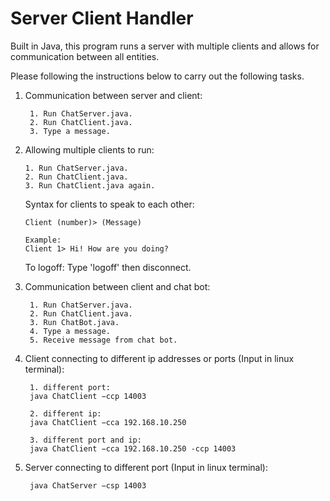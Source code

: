 # Server Client Handler
Built in Java, this program runs a server with multiple clients and allows for communication between all entities.

Please following the instructions below to carry out the following tasks.

1. Communication between server and client:

        1. Run ChatServer.java.
        2. Run ChatClient.java.
        3. Type a message.

2.  Allowing multiple clients to run:

        1. Run ChatServer.java.
        2. Run ChatClient.java.
        3. Run ChatClient.java again.

    Syntax for clients to speak to each other:

        Client (number)> (Message)

        Example:
        Client 1> Hi! How are you doing?

    To logoff:
        Type 'logoff' then disconnect.

3. Communication between client and chat bot:

        1. Run ChatServer.java.
        2. Run ChatClient.java.
        3. Run ChatBot.java.
        4. Type a message.
        5. Receive message from chat bot.

4. Client connecting to different ip addresses or ports (Input in linux terminal):

        1. different port:
        java ChatClient −ccp 14003

        2. different ip:
        java ChatClient −cca 192.168.10.250

        3. different port and ip:
        java ChatClient −cca 192.168.10.250 -ccp 14003

5. Server connecting to different port (Input in linux terminal):

        java ChatServer −csp 14003
